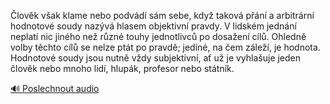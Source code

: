
Člověk však klame nebo podvádí sám sebe, když taková přání a arbitrární hodnotové soudy nazývá hlasem objektivní pravdy. V lidském jednání neplatí nic jiného než různé touhy jednotlivců po dosažení cílů. Ohledně volby těchto cílů se nelze ptát po pravdě; jediné, na čem záleží, je hodnota. Hodnotové soudy jsou nutně vždy subjektivní, ať už je vyhlašuje jeden člověk nebo mnoho lidí, hlupák, profesor nebo státník.

[🔊 Poslechnout audio](/data/7-paragraphs/audio/chapter_72/para_014-lovk-vak-klame-nebo-podvd-sm-sebe-kdy-tako.mp3)
